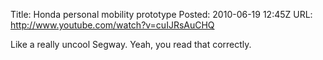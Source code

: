 Title: Honda personal mobility prototype
Posted: 2010-06-19 12:45Z
URL: http://www.youtube.com/watch?v=cuIJRsAuCHQ

Like a really uncool Segway. Yeah, you read that correctly.